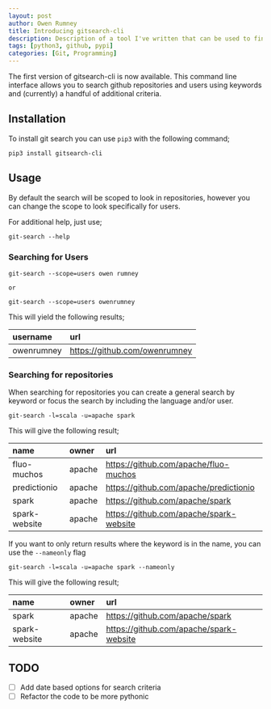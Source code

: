 ```yaml
---
layout: post
author: Owen Rumney
title: Introducing gitsearch-cli
description: Description of a tool I've written that can be used to find github projects from the command line
tags: [python3, github, pypi]
categories: [Git, Programming]
---
```

The first version of gitsearch-cli is now available. This command line interface allows you to search github repositories and users using keywords and (currently) a handful of additional criteria.

## Installation
To install git search you can use `pip3` with the following command;

```shell
pip3 install gitsearch-cli
```

## Usage
By default the search will be scoped to look in repositories, however you can change the scope to look specifically for users.

For additional help, just use;

```Shell
git-search --help
```

### Searching for Users
```shell
git-search --scope=users owen rumney

or

git-search --scope=users owenrumney
```

This will yield the following results;

| username   | url                           |
| :--------- | :---------------------------- |
| owenrumney | https://github.com/owenrumney |

### Searching for repositories
When searching for repositories you can create a general search by keyword or focus the search by including the language and/or user.

```shell
git-search -l=scala -u=apache spark
```
This will give the following result;

| name          | owner  | url                                     |
| :------------ | :----- | :-------------------------------------- |
| fluo-muchos   | apache | https://github.com/apache/fluo-muchos   |
| predictionio  | apache | https://github.com/apache/predictionio  |
| spark         | apache | https://github.com/apache/spark         |
| spark-website | apache | https://github.com/apache/spark-website |

If you want to only return results where the keyword is in the name, you can use the `--nameonly` flag

```shell
git-search -l=scala -u=apache spark --nameonly
```
This will give the following result;

| name          | owner  | url                                     |
| :------------ | :----- | :-------------------------------------- |
| spark         | apache | https://github.com/apache/spark         |
| spark-website | apache | https://github.com/apache/spark-website |

## TODO
- [ ] Add date based options for search criteria
- [ ] Refactor the code to be more pythonic
